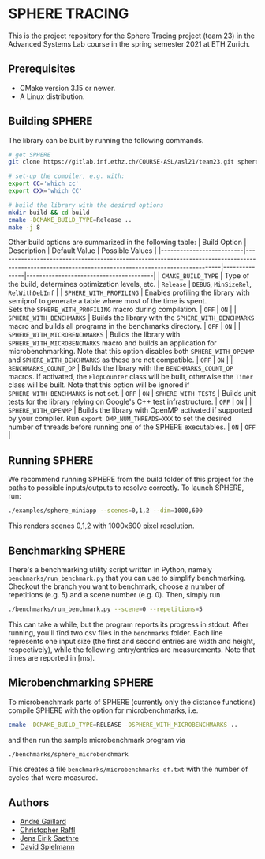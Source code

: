 # SPHERE TRACING
This is the project repository for the Sphere Tracing project (team 23) in the Advanced Systems Lab course in the spring semester 2021 at ETH Zurich. 

## Prerequisites
- CMake version 3.15 or newer.
- A Linux distribution.

## Building SPHERE
The library can be built by running the following commands.
```bash
# get SPHERE 
git clone https://gitlab.inf.ethz.ch/COURSE-ASL/asl21/team23.git sphere && cd sphere

# set-up the compiler, e.g. with:
export CC='which cc'
export CXX='which CC'

# build the library with the desired options
mkdir build && cd build
cmake -DCMAKE_BUILD_TYPE=Release ..
make -j 8
```

Other build options are summarized in the following table:
| Build Option             | Description                                                                                                                                        | Default Value | Possible Values                        |
|--------------------------|----------------------------------------------------------------------------------------------------------------------------------------------------|---------------|----------------------------------------|
| `CMAKE_BUILD_TYPE`       | Type of the build, determines optimization levels, etc.                                                                                            | `Release`     | `DEBUG`, `MinSizeRel`, `RelWithDebInf` |
| `SPHERE_WITH_PROFILING`  | Enables profiling the library with semiprof to generate a table where most of the time is spent.<br>Sets the `SPHERE_WITH_PROFILING` macro during compilation. | `OFF`         | `ON`                                   |
| `SPHERE_WITH_BENCHMARKS` | Builds the library with the `SPHERE_WITH_BENCHMARKS` macro and builds all programs in the benchmarks directory.                                                 | `OFF`         | `ON`                                   |
| `SPHERE_WITH_MICROBENCHMARKS` | Builds the library with `SPHERE_WITH_MICROBENCMARKS` macro and builds an application for microbenchmarking. Note that this option disables both `SPHERE_WITH_OPENMP` and `SPHERE_WITH_BENCHMARKS` as these are not compatible. | `OFF` | `ON` |
| `BENCHMARKS_COUNT_OP`    | Builds the library with the `BENCHMARKS_COUNT_OP` macros. If activated, the  `FlopCounter` class will be built, otherwise the `Timer` class will be built. Note that this option will be ignored if `SPHERE_WITH_BENCHMARKS` is not set. | `OFF` | `ON`
| `SPHERE_WITH_TESTS`      | Builds unit tests for the library relying on Google's C++ test infrastructure.                                                                     | `OFF`          | `ON`                                  |
| `SPHERE_WITH_OPENMP`     | Builds the library with OpenMP activated if supported by your compiler. Run `export OMP_NUM_THREADS=XXX` to set the desired number of threads before running one of the SPHERE executables. | `ON` | `OFF` |


## Running SPHERE
We recommend running SPHERE from the build folder of this project  for the paths to possible inputs/outputs to resolve correctly. To launch SPHERE, run:
```bash
./examples/sphere_miniapp --scenes=0,1,2 --dim=1000,600
```
This renders scenes 0,1,2 with 1000x600 pixel resolution.

## Benchmarking SPHERE
There's a benchmarking utility script written in Python, namely `benchmarks/run_benchmark.py` that you can use to simplify benchmarking. Checkout the branch you want to benchmark, choose a number of repetitions (e.g. 5) and a scene number (e.g. 0). Then, simply run
```bash
./benchmarks/run_benchmark.py --scene=0 --repetitions=5
```
This can take a while, but the program reports its progress in stdout. After running, you'll find two csv files in the `benchmarks` folder. Each line represents one input size (the first and second entries are width and height, respectively), while the following entry/entries are measurements. Note that times are reported in [ms].

## Microbenchmarking SPHERE 
To microbenchmark parts of SPHERE (currently only the distance functions) compile SPHERE with the option for microbenchmarks, i.e.
```bash
cmake -DCMAKE_BUILD_TYPE=RELEASE -DSPHERE_WITH_MICROBENCHMARKS ..
``` 
and then run the sample microbenchmark program via
```bash
./benchmarks/sphere_microbenchmark
``` 
This creates a file `benchmarks/microbenchmarks-df.txt` with the number of cycles that were measured.

## Authors
- [André Gaillard](mailto:andrega@ethz.ch)
- [Christopher Raffl](mailto:rafflc@ethz.ch)
- [Jens Eirik Saethre](mailto:saethrej@ethz.ch)
- [David Spielmann](mailto:spdavid@ethz.ch)
